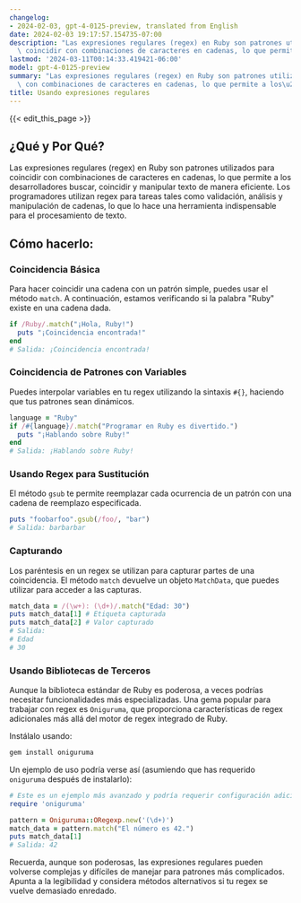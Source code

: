 ```yaml
---
changelog:
- 2024-02-03, gpt-4-0125-preview, translated from English
date: 2024-02-03 19:17:57.154735-07:00
description: "Las expresiones regulares (regex) en Ruby son patrones utilizados para\
  \ coincidir con combinaciones de caracteres en cadenas, lo que permite a los\u2026"
lastmod: '2024-03-11T00:14:33.419421-06:00'
model: gpt-4-0125-preview
summary: "Las expresiones regulares (regex) en Ruby son patrones utilizados para coincidir\
  \ con combinaciones de caracteres en cadenas, lo que permite a los\u2026"
title: Usando expresiones regulares
---
```


{{< edit_this_page >}}

## ¿Qué y Por Qué?
Las expresiones regulares (regex) en Ruby son patrones utilizados para coincidir con combinaciones de caracteres en cadenas, lo que permite a los desarrolladores buscar, coincidir y manipular texto de manera eficiente. Los programadores utilizan regex para tareas tales como validación, análisis y manipulación de cadenas, lo que lo hace una herramienta indispensable para el procesamiento de texto.

## Cómo hacerlo:
### Coincidencia Básica
Para hacer coincidir una cadena con un patrón simple, puedes usar el método `match`. A continuación, estamos verificando si la palabra "Ruby" existe en una cadena dada.

```ruby
if /Ruby/.match("¡Hola, Ruby!")
  puts "¡Coincidencia encontrada!"
end
# Salida: ¡Coincidencia encontrada!
```

### Coincidencia de Patrones con Variables
Puedes interpolar variables en tu regex utilizando la sintaxis `#{}`, haciendo que tus patrones sean dinámicos.

```ruby
language = "Ruby"
if /#{language}/.match("Programar en Ruby es divertido.")
  puts "¡Hablando sobre Ruby!"
end
# Salida: ¡Hablando sobre Ruby!
```

### Usando Regex para Sustitución
El método `gsub` te permite reemplazar cada ocurrencia de un patrón con una cadena de reemplazo especificada.

```ruby
puts "foobarfoo".gsub(/foo/, "bar")
# Salida: barbarbar
```

### Capturando
Los paréntesis en un regex se utilizan para capturar partes de una coincidencia. El método `match` devuelve un objeto `MatchData`, que puedes utilizar para acceder a las capturas.

```ruby
match_data = /(\w+): (\d+)/.match("Edad: 30")
puts match_data[1] # Etiqueta capturada
puts match_data[2] # Valor capturado
# Salida:
# Edad
# 30
```

### Usando Bibliotecas de Terceros
Aunque la biblioteca estándar de Ruby es poderosa, a veces podrías necesitar funcionalidades más especializadas. Una gema popular para trabajar con regex es `Oniguruma`, que proporciona características de regex adicionales más allá del motor de regex integrado de Ruby.

Instálalo usando:
```bash
gem install oniguruma
```

Un ejemplo de uso podría verse así (asumiendo que has requerido `oniguruma` después de instalarlo):

```ruby
# Este es un ejemplo más avanzado y podría requerir configuración adicional
require 'oniguruma'

pattern = Oniguruma::ORegexp.new('(\d+)')
match_data = pattern.match("El número es 42.")
puts match_data[1]
# Salida: 42
```

Recuerda, aunque son poderosas, las expresiones regulares pueden volverse complejas y difíciles de manejar para patrones más complicados. Apunta a la legibilidad y considera métodos alternativos si tu regex se vuelve demasiado enredado.
